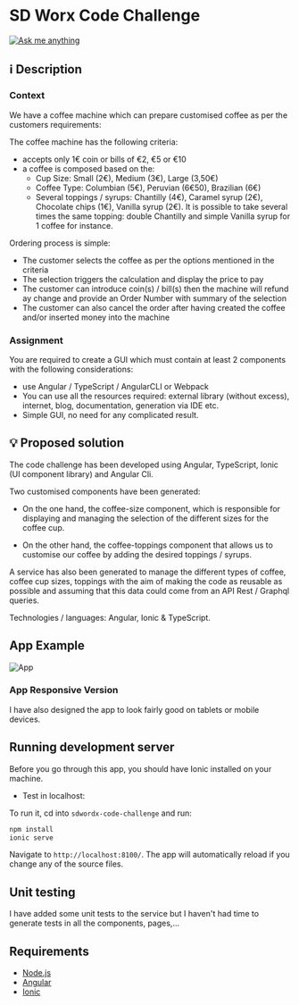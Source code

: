 # SD Worx Code Challenge

[![Ask me anything](https://img.shields.io/badge/ask%20me-anything-1abc9c.svg)](https://github.com/abritopach)

## ℹ️ Description

### Context

We have a coffee machine which can prepare customised coffee as per the customers requirements:

The coffee machine has the following criteria:

* accepts only 1€ coin or bills of €2, €5 or €10
* a coffee is composed based on the:
    * Cup Size: Small (2€), Medium (3€), Large (3,50€)
    * Coffee Type: Columbian (5€), Peruvian (6€50), Brazilian (6€)
    * Several toppings / syrups: Chantilly (4€), Caramel syrup (2€), Chocolate chips (1€), Vanilla syrup (2€). It is possible to take several times the same topping: double Chantilly and simple Vanilla syrup for 1 coffee for instance.

Ordering process is simple:

 * The customer selects the coffee as per the options mentioned in the criteria
 * The selection triggers the calculation and display the price to pay
 * The customer can introduce coin(s) / bill(s) then the machine will refund ay change and provide an Order Number with summary of the selection
 * The customer can also cancel the order after having created the coffee and/or inserted money into the machine

### Assignment
You are required to create a GUI which must contain at least 2 components with the following considerations:

 * use Angular / TypeScript / AngularCLI or Webpack
 * You can use all the resources required: external library (without excess), internet, blog, documentation, generation via IDE etc.
 * Simple GUI, no need for any complicated result.


## 💡 Proposed solution

The code challenge has been developed using Angular, TypeScript, Ionic (UI component library) and Angular Cli.

Two customised components have been generated:

* On the one hand, the coffee-size component, which is responsible for displaying and managing the selection of the different sizes for the coffee cup.

* On the other hand, the coffee-toppings component that allows us to customise our coffee by adding the desired toppings / syrups.

A service has also been generated to manage the different types of coffee, coffee cup sizes, toppings with the aim of making the code as reusable as possible and assuming that this data could come from an API Rest / Graphql queries.

Technologies / languages: Angular, Ionic & TypeScript.

## App Example

![App](readme_resources/app.gif "App")

### App Responsive Version

I have also designed the app to look fairly good on tablets or mobile devices.

## Running development server

Before you go through this app, you should have Ionic installed on your machine.

* Test in localhost:

To run it, cd into `sdwordx-code-challenge` and run:

```bash
npm install
ionic serve
```

Navigate to `http://localhost:8100/`. The app will automatically reload if you change any of the source files.

## Unit testing

I have added some unit tests to the service but I haven't had time to generate tests in all the components, pages,...

## Requirements

* [Node.js](http://nodejs.org/)
* [Angular](https://angular.io/)
* [Ionic](https://ionicframework.com/getting-started#cli)
